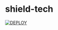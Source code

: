 # shield-tech






[![DEPLOY](https://www.herokucdn.com/deploy/button.svg)](https://heroku.com/deploy?template=https://github.com/tansique-17/shield-tech)
